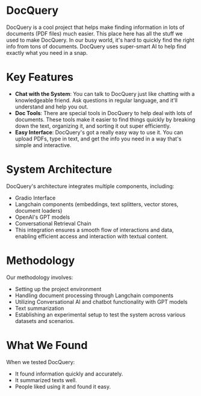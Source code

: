 # DocQuery
DocQuery is a cool project that helps make finding information in lots of documents (PDF files) much easier. This place here has all the stuff we used to make DocQuery.
In our busy world, it's hard to quickly find the right info from tons of documents. DocQuery uses super-smart AI to help find exactly what you need in a snap.

# **Key Features**
- **Chat with the System**: You can talk to DocQuery just like chatting with a knowledgeable friend. Ask questions in regular language, and it'll understand and help you out.
- **Doc Tools**: There are special tools in DocQuery to help deal with lots of documents. These tools make it easier to find things quickly by breaking down the text, organizing it, and sorting it out super efficiently.
- **Easy Interface**: DocQuery's got a really easy way to use it. You can upload PDFs, type in text, and get the info you need in a way that's simple and interactive.

# **System Architecture**
DocQuery's architecture integrates multiple components, including:
- Gradio Interface
- Langchain components (embeddings, text splitters, vector stores, document loaders)
- OpenAI's GPT models
- Conversational Retrieval Chain
- This integration ensures a smooth flow of interactions and data, enabling efficient access and interaction with textual content.

# **Methodology**
Our methodology involves:
- Setting up the project environment
- Handling document processing through Langchain components
- Utilizing Conversational AI and chatbot functionality with GPT models
- Text summarization
- Establishing an experimental setup to test the system across various datasets and scenarios.


# **What We Found**
When we tested DocQuery:
- It found information quickly and accurately.
- It summarized texts well.
- People liked using it and found it easy.

